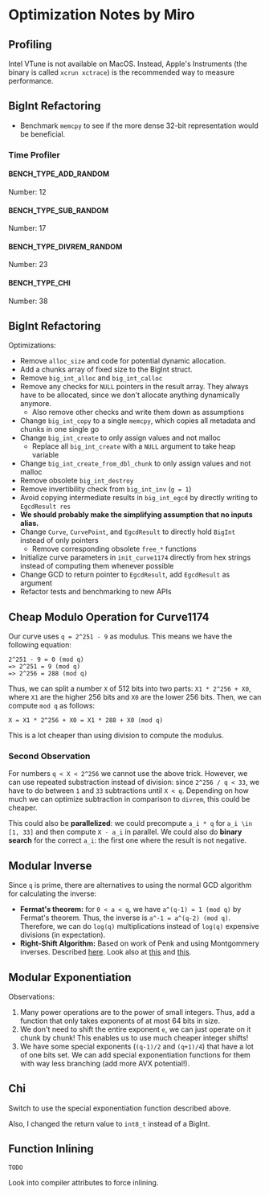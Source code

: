 # Optimization Notes by Miro

## Profiling
Intel VTune is not available on MacOS. Instead, Apple's Instruments (the binary is called `xcrun xctrace`) is the recommended way to measure performance.

## BigInt Refactoring
- Benchmark `memcpy` to see if the more dense 32-bit representation would be beneficial.

### Time Profiler
#### BENCH\_TYPE\_ADD\_RANDOM
Number: 12

#### BENCH\_TYPE\_SUB\_RANDOM
Number: 17

#### BENCH\_TYPE\_DIVREM\_RANDOM
Number: 23

#### BENCH\_TYPE\_CHI
Number: 38

## BigInt Refactoring
Optimizations:
- Remove `alloc_size` and code for potential dynamic allocation.
- Add a chunks array of fixed size to the BigInt struct.
- Remove `big_int_alloc` and `big_int_calloc`
- Remove any checks for `NULL` pointers in the result array. They always have to be allocated, since we don't allocate anything dynamically anymore.
    - Also remove other checks and write them down as assumptions
- Change `big_int_copy` to a single `memcpy`, which copies all metadata and chunks in one single go
- Change `big_int_create` to only assign values and not malloc
    - Replace all `big_int_create` with a `NULL` argument to take heap variable
- Change `big_int_create_from_dbl_chunk` to only assign values and not malloc
- Remove obsolete `big_int_destroy`
- Remove invertibility check from `big_int_inv` (`g = 1`)
- Avoid copying intermediate results in `big_int_egcd` by directly writing to `EgcdResult res`
- **We should probably make the simplifying assumption that no inputs alias.**
- Change `Curve`, `CurvePoint`, and `EgcdResult` to directly hold `BigInt` instead of only pointers
    - Remove corresponding obsolete `free_*` functions
- Initialize curve parameters in `init_curve1174` directly from hex strings instead of computing them whenever possible
- Change GCD to return pointer to `EgcdResult`, add `EgcdResult` as argument
- Refactor tests and benchmarking to new APIs

## Cheap Modulo Operation for Curve1174
Our curve uses `q = 2^251 - 9` as modulus. This means we have the following equation:
```
2^251 - 9 = 0 (mod q)
=> 2^251 = 9 (mod q)
=> 2^256 = 288 (mod q)
```

Thus, we can split a number `X` of 512 bits into two parts: `X1 * 2^256 + X0`, where `X1` are the higher 256 bits and `X0` are the lower 256 bits. Then, we can compute `mod q` as follows:
```
X = X1 * 2^256 + X0 = X1 * 288 + X0 (mod q)
```

This is a lot cheaper than using division to compute the modulus.

### Second Observation
For numbers `q < X < 2^256` we cannot use the above trick. However, we can use repeated substraction instead of division: since `2^256 / q < 33`, we have to do between `1` and `33` subtractions until `X < q`. Depending on how much we can optimize subtraction in comparison to `divrem`, this could be cheaper.

This could also be **parallelized**: we could precompute `a_i * q` for `a_i \in [1, 33]` and then compute `X - a_i` in parallel.
We could also do **binary search** for the correct `a_i`: the first one where the result is not negative.

## Modular Inverse
Since `q` is prime, there are alternatives to using the normal GCD algorithm for calculating the inverse:
- **Fermat's theorem:** for `0 < a < q`, we have `a^(q-1) = 1 (mod q)` by Fermat's theorem. Thus, the inverse is `a^-1 = a^(q-2) (mod q)`. Therefore, we can do `log(q)` multiplications instead of `log(q)` expensive divisions (in expectation).
- **Right-Shift Algorithm:** Based on work of Penk and using Montgommery inverses. Described [here](https://link.springer.com/content/pdf/10.1007%2F3-540-36400-5_6.pdf). Look also at [this](https://www.researchgate.net/publication/3387259_Improved_Montgomery_modular_inverse_algorithm) and [this](https://ieeexplore.ieee.org/stamp/stamp.jsp?tp=&arnumber=863048).

## Modular Exponentiation
Observations:
1. Many power operations are to the power of small integers. Thus, add a function that only takes exponents of at most 64 bits in size.
2. We don't need to shift the entire exponent `e`, we can just operate on it chunk by chunk! This enables us to use much cheaper integer shifts!
3. We have some special exponents (`(q-1)/2` and `(q+1)/4`) that have a lot of one bits set. We can add special exponentiation functions for them with way less branching (add more AVX potential!).

## Chi
Switch to use the special exponentiation function described above.

Also, I changed the return value to `int8_t` instead of a BigInt.

## Function Inlining
```
TODO
```
Look into compiler attributes to force inlining.

